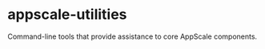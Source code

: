 appscale-utilities
==================

Command-line tools that provide assistance to core AppScale components.